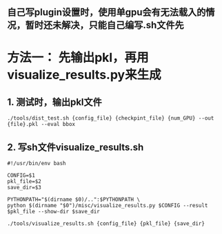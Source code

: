 ## 自己写plugin设置时，使用单gpu会有无法载入的情况，暂时还未解决，只能自己编写.sh文件先
# 方法一： 先输出pkl，再用visualize_results.py来生成
## 1. 测试时，输出pkl文件
```
./tools/dist_test.sh {config_file} {checkpint_file} {num_GPU} --out {file}.pkl --eval bbox 
```

## 2. 写sh文件visualize_results.sh
```
#!/usr/bin/env bash

CONFIG=$1
pkl_file=$2
save_dir=$3

PYTHONPATH="$(dirname $0)/..":$PYTHONPATH \
python $(dirname "$0")/misc/visualize_results.py $CONFIG --result $pkl_file --show-dir $save_dir
```

```
./tools/visualize_results.sh {config_file} {pkl_file} {save_dir}
```
